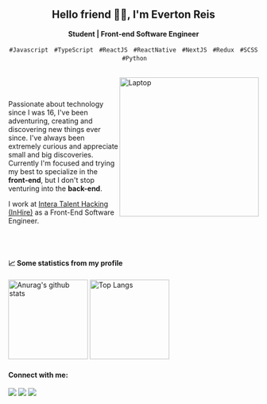 <!-- Presentation -->
<h2 align="center">Hello friend 👋🏾, I'm Everton Reis</h2>
 
<!--  Title   -->
<div align="center">
 <p><strong>Student | Front-end Software Engineer</strong></p>
</div>

<!-- Tags: Languages and Tools  -->
<p align="center">
 <code>#Javascript</code> &nbsp; <code>#TypeScript</code> &nbsp; <code>#ReactJS</code> &nbsp; <code>#ReactNative</code> &nbsp; <code>#NextJS</code> &nbsp; <code>#Redux</code> &nbsp; <code>#SCSS</code> &nbsp;<code>#Python</code>
</p>

<br/>

<!-- Image: undraw.co -->
<img src="https://user-images.githubusercontent.com/55769021/209740040-523d7452-f0a7-4c4a-aeac-57984233993c.svg" min-width="380px" width="280px" align="right" alt="Laptop">

<!-- Main Content -->
<p align="justify">
  &nbsp;&nbsp;&nbsp;

Passionate about technology since I was 16, I've been adventuring, creating and discovering new things ever since. 
I've always been extremely curious and appreciate small and big discoveries. 
Currently I'm focused and trying my best to specialize in the **front-end**, but I don't stop venturing into the **back-end**.

   I work at <a href="https://byintera.com/" target="_blank">Intera Talent Hacking (InHire)</a> as a Front-End Software Engineer.
</p>

<br/><br/>

<!-- Statistics github -->
<h4>📈 Some statistics from my profile</h4>

<div>
  <img height="160em" alt="Anurag's github stats" src="https://github-readme-stats.vercel.app/api?username=evertoont&count_private=true&theme=tokyonight"/> 
   <img height="160em" alt="Top Langs" src="https://github-readme-stats.vercel.app/api/top-langs/?username=evertoont&layout=compact&theme=tokyonight"/> 
</div>

<!-- Contact -->
<h4 align="left">Connect with me:</h4>

<a href="https://www.linkedin.com/in/evertoont/" target="_blank"><img src="https://img.shields.io/badge/-LinkedIn-%230077B5?style=for-the-badge&logo=linkedin&logoColor=white" /></a> <a href="mailto:evertoontcarmo@gmail.com"><img src="https://img.shields.io/badge/Gmail-D14836?style=for-the-badge&logo=gmail&logoColor=white" /></a> <a href="https://dev.to/evertooont"><img src="https://img.shields.io/badge/dev.to-0A0A0A?style=for-the-badge&logo=devdotto&logoColor=white" /></a>

